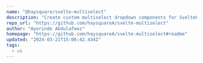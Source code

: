 ```yaml
---
name: "@haysquare/svelte-multiselect"
description: "Create custom multiselect dropdown components for SvelteKit projects."
repo_url: "https://github.com/haysquareA/svelte-multiselect"
author: "Ayorinde Abdulafeez"
homepage: "https://github.com/haysquareA/svelte-multiselect#readme"
updated: "2024-03-21T15:06:42.434Z"
tags: 
  - ui
---
```

